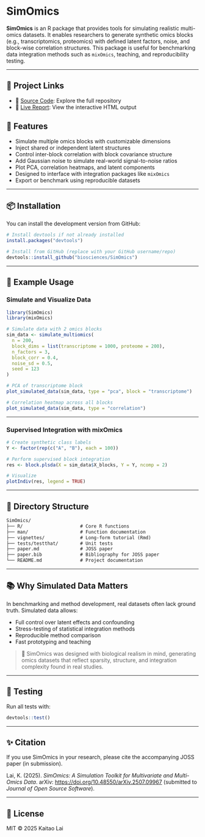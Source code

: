 # SimOmics

**SimOmics** is an R package that provides tools for simulating realistic multi-omics datasets. It enables researchers to generate synthetic omics blocks (e.g., transcriptomics, proteomics) with defined latent factors, noise, and block-wise correlation structures. This package is useful for benchmarking data integration methods such as `mixOmics`, teaching, and reproducibility testing.

---

## 📄 Project Links
- 📂 [Source Code](https://github.com/biosciences/SimOmics): Explore the full repository
- 🔗 [Live Report](https://biosciences.github.io/SimOmics/SimOmics.html): View the interactive HTML output

## 🚀 Features

- Simulate multiple omics blocks with customizable dimensions
- Inject shared or independent latent structures
- Control inter-block correlation with block covariance structure
- Add Gaussian noise to simulate real-world signal-to-noise ratios
- Plot PCA, correlation heatmaps, and latent components
- Designed to interface with integration packages like `mixOmics`
- Export or benchmark using reproducible datasets

---

## 📦 Installation

You can install the development version from GitHub:

```r
# Install devtools if not already installed
install.packages("devtools")

# Install from GitHub (replace with your GitHub username/repo)
devtools::install_github("biosciences/SimOmics")
```

---

## 🧬 Example Usage

### Simulate and Visualize Data

```r
library(SimOmics)
library(mixOmics)

# Simulate data with 2 omics blocks
sim_data <- simulate_multiomics(
  n = 200,
  block_dims = list(transcriptome = 1000, proteome = 200),
  n_factors = 3,
  block_corr = 0.4,
  noise_sd = 0.5,
  seed = 123
)

# PCA of transcriptome block
plot_simulated_data(sim_data, type = "pca", block = "transcriptome")

# Correlation heatmap across all blocks
plot_simulated_data(sim_data, type = "correlation")
```

---

### Supervised Integration with mixOmics

```r
# Create synthetic class labels
Y <- factor(rep(c("A", "B"), each = 100))

# Perform supervised block integration
res <- block.plsda(X = sim_data$X_blocks, Y = Y, ncomp = 2)

# Visualize
plotIndiv(res, legend = TRUE)
```

---

## 📁 Directory Structure

```txt
SimOmics/
├── R/                     # Core R functions
├── man/                   # Function documentation
├── vignettes/             # Long-form tutorial (Rmd)
├── tests/testthat/        # Unit tests
├── paper.md               # JOSS paper
├── paper.bib              # Bibliography for JOSS paper
└── README.md              # Project documentation
```

---

## 📚 Why Simulated Data Matters

In benchmarking and method development, real datasets often lack ground truth. Simulated data allows:
- Full control over latent effects and confounding
- Stress-testing of statistical integration methods
- Reproducible method comparison
- Fast prototyping and teaching

> 🔬 SimOmics was designed with biological realism in mind, generating omics datasets that reflect sparsity, structure, and integration complexity found in real studies.

---

## 🧪 Testing

Run all tests with:

```r
devtools::test()
```

---

## ✨ Citation

If you use SimOmics in your research, please cite the accompanying JOSS paper (in submission).

Lai, K. (2025). *SimOmics: A Simulation Toolkit for Multivariate and Multi-Omics Data*. arXiv: https://doi.org/10.48550/arXiv.2507.09967 (submitted to *Journal of Open Source Software*).

---

## 📄 License

MIT © 2025 Kaitao Lai
